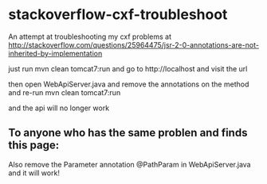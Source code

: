 stackoverflow-cxf-troubleshoot
==============================

An attempt at troubleshooting my cxf problems at http://stackoverflow.com/questions/25964475/jsr-2-0-annotations-are-not-inherited-by-implementation


just run mvn clean tomcat7:run and go to http://localhost and visit the url

then open WebApiServer.java and remove the annotations on the method and re-run mvn clean tomcat7:run

and the api will no longer work


To anyone who has the same problen and finds this page:
-------------------------------------------------------

Also remove the Parameter annotation @PathParam in WebApiServer.java and it will work!
